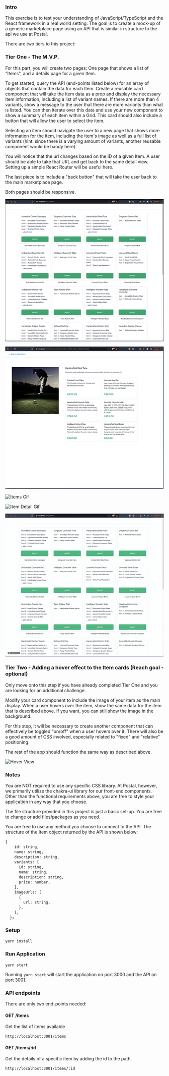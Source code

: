 ### Intro

This exercise is to test your understanding of JavaScript/TypeScript and the React framework in a real world setting. The goal is to create a mock-up of a generic marketplace page using an API that is similar in structure to the api we use at Postal.

There are two tiers to this project:

### Tier One - The M.V.P.

For this part, you will create two pages: One page that shows a list of "Items", and a details page for a given Item.

To get started, query the API (end-points listed below) for an array of objects that contain the data for each Item. Create a reusable card component that will take the item data as a prop and display the necessary Item information, including a list of variant names. If there are more than 4 variants, show a message to the user that there are more variants than what is listed. You can then iterate over this data and use your new component to show a summary of each item within a Grid. This card should also include a button that will allow the user to select the item.

Selecting an item should navigate the user to a new page that shows more information for the item, including the item's image as well as a full list of variants (hint: since there is a varying amount of variants, another reusable component would be handy here).

You will notice that the url changes based on the ID of a given Item. A user should be able to take that URL and get back to the same detail view. Setting up a simple React Router will be useful here.

The last piece is to include a "back button" that will take the user back to the main marketplace page.

Both pages should be responsive.

![Items Page](assets/tierOne-items.png) [](assets/tierOne-items.png)

![Item Detail Page](assets/tierOne-detail.png) [](assets/tierOne-detail.png)

![Items Gif](assets/itemPage.gif) [](assets/itemPage.gif)

![Item Detail Gif](assets/detailPage.gif) [](assets/detailPage.gif)

![Navigation](assets/navigation.gif) [](assets/navigation.gif)

### Tier Two - Adding a hover effect to the Item cards (Reach goal - optional)

Only move onto this step if you have already completed Tier One and you are looking for an additional challenge.

Modify your card component to include the image of your item as the main display. When a user hovers over the item, show the same data for the item that is described above. If you want, you can still show the image in the background.

For this step, it will be necessary to create another component that can effectively be toggled "on/off" when a user hovers over it. There will also be a good amount of CSS involved, especially related to "fixed" and "relative" positioning.

The rest of the app should function the same way as described above.

![Hover View](assets/hoverView.gif) [](assets/hoverView.gif)

### Notes

You are NOT required to use any specific CSS library. At Postal, however, we primarily utilize the chakra-ui library for our front-end components. Other than the functional requirements above, you are free to style your application in any way that you choose.

The file structure provided in this project is just a basic set-up. You are free to change or add files/packages as you need.

You are free to use any method you choose to connect to the API. The structure of the Item object returned by the API is shown below:

```
{
    id: string,
    name: string,
    description: string,
    variants: [
      id: string,
      name: string,
      description: string,
      price: number,
    ],
    imageUrls: [
      {
        url: string,
      },
    ],
  };
```

### Setup

```
yarn install
```

### Run Application

```
yarn start
```

Running `yarn start` will start the application on port 3000 and the API on port 3001.

### API endpoints

There are only two end-points needed:

#### GET /items

Get the list of items available

```
http://localhost:3001/items
```

#### GET /items/:id

Get the details of a specific item by adding the id to the path.

```
http://localhost:3001/items/:id
```
